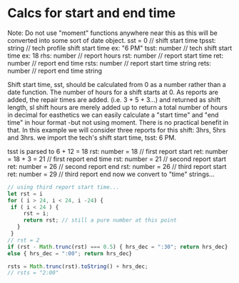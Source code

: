 # Calcs for start and end time

Note: Do not use "moment" functions anywhere near this as this will be converted into some sort of date object.
sst = 0 // shift start time
tpsst: string // tech profile shift start time ex: "6 PM"
tsst: number // tech shift start time ex: 18
rhs: number // report hours
rst: number // report start time
ret: number // report end time
rsts: number // report start time string
rets: number // report end time string

Shift start time, sst, should be calculated from 0 as a number rather than a date function.  The number of 
hours for a shift starts at 0.  As reports are added, the repair times are added.  (i.e. 3 + 5 + 3...) and returned as shift length, sl
shift hours are merely added up to return a total number of hours in decimal
for easthetics we can easily calculate a "start time" and "end time" in hour format -but not using moment.  There is no practical benefit in that.
In this example we will consider three reports for this shift: 3hrs, 5hrs and 3hrs.
we import the tech's shift start time, tsst: 6 PM.  

tsst is parsed to 6 + 12 = 18
rst: number = 18            // first report start
ret: number = 18 + 3 = 21   // first report end time
rst: number = 21            // second report start
ret: number = 26            // second report end
rst: number = 26            // third report start
ret: number = 29            // third report end
now we convert to "time" strings...

```js
// using third report start time...
let rst = i
for ( i > 24, i < 24, i -24) {
 if ( i < 24 ) {
     rst = i;
     return rst; // still a pure number at this point
   }
 }
// rst = 2
if (rst - Math.trunc(rst) === 0.5) { hrs_dec = ":30"; return hrs_dec}
else { hrs_dec = ":00"; return hrs_dec}

rsts = Math.trunc(rst).toString() + hrs_dec;
// rsts = "2:00"
```

